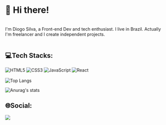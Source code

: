 <h1>👋 Hi there!</h1>
<br/>
I'm Diogo Silva, a Front-end Dev and tech enthusiast. I live in Brazil. Actually I'm freelancer and I create independent projects.
<br/>
<br/>
<h2>💻Tech Stacks:</h2>

![HTML5](https://img.shields.io/badge/html5-%23E34F26.svg?style=for-the-badge&logo=html5&logoColor=white) ![CSS3](https://img.shields.io/badge/css3-%231572B6.svg?style=for-the-badge&logo=css3&logoColor=white) ![JavaScript](https://img.shields.io/badge/javascript-%23323330.svg?style=for-the-badge&logo=javascript&logoColor=%23F7DF1E)  ![React](https://img.shields.io/badge/react-%2320232a.svg?style=for-the-badge&logo=react&logoColor=%2361DAFB)
<br/>
<br/>
 ![Top Langs](https://github-readme-stats.vercel.app/api/top-langs/?username=d1og0s1lv4&layout=compact)
 <br/>
 
 ![Anurag's stats](https://github-readme-stats.vercel.app/api?username=d1og0s1lv4&show_icons=true&theme=transparent)
 <br/>
 <h2>🌐Social:</h2>
 <a href="https://www.linkedin.com/in/diogo-gabriel-da-silva/">
 <img src="https://img.shields.io/badge/LinkedIn-0077B5?style=for-the-badge&logo=linkedin&logoColor=white"/><a/>
